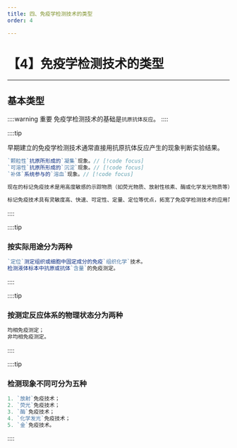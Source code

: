 ```yaml
---
title: 四、免疫学检测技术的类型
order: 4

---
```


# 【4】免疫学检测技术的类型

<kaodian :text="'免疫学检验记忆卡'" />

<!-- ###### 第二章 抗原抗体反应

> 临床免疫学检验 -->

<beitiM/>

---

## 基本类型

<son :text="'免疫学检验记忆卡'" text21="基本类型" :textOption="[['掌握','专业知识'],['掌握','专业知识'],['掌握','专业知识']]" />

::::warning 重要
免疫学检测技术的基础是`抗原抗体反应`。
::::

::::tip

早期建立的免疫学检测技术通常直接用抗原抗体反应产生的现象判断实验结果。

```js
`颗粒性`抗原所形成的`凝集`现象。// [!code focus]
`可溶性`抗原所形成的`沉淀`现象。// [!code focus]
`补体`系统参与的`溶血`现象。// [!code focus]

现在的标记免疫技术是用高度敏感的示踪物质（如荧光物质、放射性核素、酶或化学发光物质等）标记抗原或抗体，进行抗原抗体反应后，通过检测标志物对抗原或抗体进行定性、定位或定量分析。

标记免疫技术具有灵敏度高、快速、可定性、定量、定位等优点，拓宽了免疫学检测技术的应用范围，是目前应用最广泛的免疫学检测技术。
```

::::

::::tip

### 按实际用途分为两种

```js
`定位`测定组织或细胞中固定成分的免疫`组织化学`技术。
检测液体标本中抗原或抗体`含量`的免疫测定。
```

::::

::::tip

### 按测定反应体系的物理状态分为两种

```js
均相免疫测定；
非均相免疫测定。
```

::::

::::tip

### 检测现象不同可分为五种

```js
1. `放射`免疫技术；
2. `荧光`免疫技术；
3. `酶`免疫技术；
4. `化学发光`免疫技术；
5. `金`免疫技术。
```

::::
